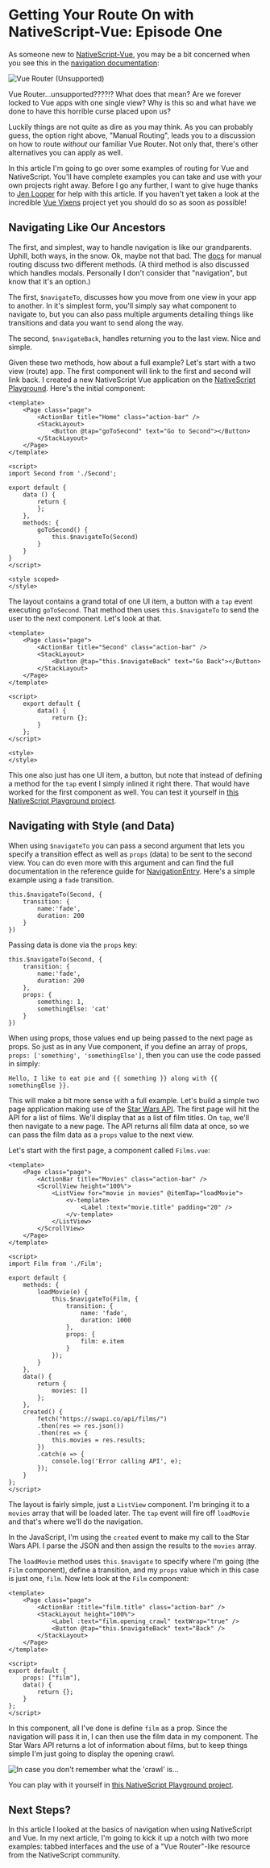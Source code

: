 # Getting Your Route On with NativeScript-Vue: Episode One

As someone new to [NativeScript-Vue](https://nativescript-vue.org/), you may be a bit concerned when you see this in the [navigation documentation](https://nativescript-vue.org/en/docs/routing/manual-routing/):

![Vue Router (Unsupported)](nav.png)

Vue Router...unsupported????!? What does that mean? Are we
forever locked to Vue apps with one single view? Why is this so
and what have we done to have this horrible curse placed upon us?

Luckily things are not quite as dire as you may think. As you can probably guess, the option right above, "Manual Routing", leads you to a discussion on how to route *without* our familiar Vue Router. Not only that, there's other alternatives you can apply as well. 

In this article I'm going to go over some examples of routing for Vue and NativeScript. You'll have complete examples you can take and use with your own projects right away. Before I go any further, I want to give huge thanks to [Jen Looper](https://www.jenlooper.com/) for help with this article. If you haven't yet taken a look at the incredible [Vue Vixens](https://vuevixens.org/) project yet you should do so as soon as possible!

## Navigating Like Our Ancestors

The first, and simplest, way to handle navigation is like our grandparents. Uphill, both ways, in the snow. Ok, maybe not that bad. The [docs](https://nativescript-vue.org/en/docs/routing/manual-routing/) for manual routing discuss two different methods. (A third method is also discussed which handles modals. Personally I don't consider that "navigation", but know that it's an option.) 

The first, `$navigateTo`, discusses how you move from one view in your app to another. In it's simplest form, you'll simply say what component to navigate to, but you can also pass multiple arguments detailing things like transitions and data you want to send along the way.

The second, `$navigateBack`, handles returning you to the last view. Nice and simple. 

Given these two methods, how about a full example? Let's start with a two view (route) app. The first component will link to the first and second will link back. I created a new NativeScript Vue application on the [NativeScript Playground](https://play.nativescript.org). Here's the initial component:

	<template>
	    <Page class="page">
	        <ActionBar title="Home" class="action-bar" />
	        <StackLayout>
	            <Button @tap="goToSecond" text="Go to Second"></Button>
	        </StackLayout>
	    </Page>
	</template>
	
	<script>
	import Second from './Second';
	
	export default {
	    data () {
	        return {
	        };
	    },
	    methods: {
	        goToSecond() {
	            this.$navigateTo(Second)
	        }
	    }
	}
	</script>
	
	<style scoped>
	</style>

The layout contains a grand total of one UI item, a button with a `tap` event executing `goToSecond`. That method then uses `this.$navigateTo` to send the user to the next component. Let's look at that.

	<template>
	    <Page class="page">
	        <ActionBar title="Second" class="action-bar" />
	        <StackLayout>
	            <Button @tap="this.$navigateBack" text="Go Back"></Button>
	        </StackLayout>
	    </Page>
	</template>
	
	<script>
	    export default {
	        data() {
	            return {};
	        }
	    };
	</script>
	
	<style>
	</style>

This one also just has one UI item, a button, but note that instead of defining a method for the `tap` event I simply inlined it right there. That would have worked for the first component as well. You can test it yourself in [this NativeScript Playground project](https://play.nativescript.org/?template=play-vue&id=07CoYZ&v=2).

## Navigating with Style (and Data)

When using `$navigateTo` you can pass a second argument that lets you specify a transition effect as well as `props` (data) to be sent to the second view. You can do even more with this argument and can find the full documentation in the reference guide for [NavigationEntry](https://docs.nativescript.org/api-reference/interfaces/_ui_frame_.navigationentry). Here's a simple example using a `fade` transition.

	this.$navigateTo(Second, {
		transition: {
			name:'fade',
			duration: 200
		}
	})

Passing data is done via the `props` key:

	this.$navigateTo(Second, {
		transition: {
			name:'fade',
			duration: 200
		},
		props: {
			something: 1, 
			somethingElse: 'cat'
		}
	})

When using props, those values end up being passed to the next page as props. So just as in any Vue component, if you define an array of props, `props: ['something', 'somethingElse']`, then you can use the code passed in simply:

	Hello, I like to eat pie and {{ something }} along with {{ somethingElse }}.

This will make a bit more sense with a full example. Let's build a simple two page application making use of the [Star Wars API](https://swapi.co/). The first page will hit the API for a list of films. We'll display that as a list of film titles. On `tap`, we'll then navigate to a new page. The API returns all film data at once, so we can pass the film data as a `props` value to the next view.

Let's start with the first page, a component called `Films.vue`:

	<template>
	    <Page class="page">
	        <ActionBar title="Movies" class="action-bar" />
	        <ScrollView height="100%">
	            <ListView for="movie in movies" @itemTap="loadMovie">
	                <v-template>
	                    <Label :text="movie.title" padding="20" />
	                </v-template>
	            </ListView>
	        </ScrollView>
	    </Page>
	</template>
	
	<script>
	import Film from './Film';
	
	export default {
	    methods: {
	        loadMovie(e) {
	            this.$navigateTo(Film, {
	                transition: {
	                    name: 'fade',
	                    duration: 1000
	                },
	                props: {
	                    film: e.item
	                }
	            });
	        }
	    },
	    data() {
	        return {
	            movies: []
	        };
	    },
	    created() {
	        fetch("https://swapi.co/api/films/")
	        .then(res => res.json())
	        .then(res => {
	            this.movies = res.results;
	        })
	        .catch(e => {
	            console.log('Error calling API', e);
	        });
	    }
	};
	</script>

The layout is fairly simple, just a `ListView` component. I'm bringing it to a `movies` array that will be loaded later. The `tap` event will fire off `loadMovie` and that's where we'll do the navigation.

In the JavaScript, I'm using the `created` event to make my call to the Star Wars API. I parse the JSON and then assign the results to the `movies` array. 

The `loadMovie` method uses `this.$navigate` to specify where I'm going (the `Film` component), define a transition, and my `props` value which in this case is just one, `film`. Now lets look at the `Film` component:

	<template>
	    <Page class="page">
			<ActionBar :title="film.title" class="action-bar" />
			<StackLayout height="100%">
	            <Label :text="film.opening_crawl" textWrap="true" />
	            <Button @tap="this.$navigateBack" text="Back" />
	        </StackLayout>
	    </Page>
	</template>
	
	<script>
	export default {
	    props: ["film"],
	    data() {
	        return {};
	    }
	};
	</script>

In this component, all I've done is define `film` as a prop. Since the navigation will pass it in, I can then use the film data in my component. The Star Wars API returns a lot of information about films, but to keep things simple I'm just going to display the opening crawl.

![In case you don't remember what the 'crawl' is...](crawl.png)

You can play with it yourself in [this NativeScript Playground project](https://play.nativescript.org/profile/projects?template=play-vue&id=km4mRY&v=9).

## Next Steps?

In this article I looked at the basics of navigation when using NativeScript and Vue. In my next article, I'm going to kick it up a notch with two more examples: tabbed interfaces and the use of a "Vue Router"-like resource from the NativeScript community.
